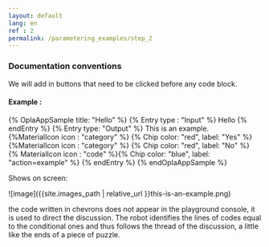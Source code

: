 ```yaml
---
layout: default
lang: en
ref : 2
permalink: /parametering_examples/step_2
---
```


### Documentation conventions

We will add in buttons that need to be clicked before any code block.

#### Example :



{% OplaAppSample title: "Hello" %}
  {% Entry type : "Input" %}
    Hello
  {% endEntry %}
  {% Entry type: "Output" %}
    This is an example. {%MaterialIcon icon : "category" %} {% Chip color: "red", label: "Yes" %} {%MaterialIcon icon : "category" %} {% Chip color: "red", label: "No" %} {% MaterialIcon icon : "code" %}{% Chip color: "blue", label: "action=example" %} 
  {% endEntry %}
{% endOplaAppSample %}

Shows on screen:

![image]({{site.images_path | relative_url }}this-is-an-example.png)

the code written in chevrons does not appear in the playground console, it is used to direct the discussion. The robot identifies the lines of codes equal to the conditional ones and thus follows the thread of the discussion, a little like the ends of a piece of puzzle.
